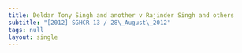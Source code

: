 ```yaml
---
title: Deldar Tony Singh and another v Rajinder Singh and others
subtitle: "[2012] SGHCR 13 / 28\_August\_2012"
tags: null
layout: single
---
```



